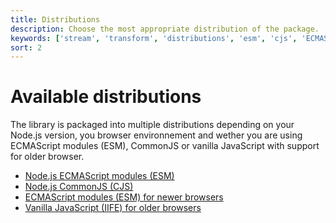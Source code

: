 ```yaml
---
title: Distributions
description: Choose the most appropriate distribution of the package.
keywords: ['stream', 'transform', 'distributions', 'esm', 'cjs', 'ECMAScript', 'modules', 'CommonJS', 'IIFE']
sort: 2
---
```


# Available distributions

The library is packaged into multiple distributions depending on your Node.js version, you browser environnement and wether you are using ECMAScript modules (ESM), CommonJS or vanilla JavaScript with support for older browser.

* [Node.js ECMAScript modules (ESM)](/transform/distributions/nodejs_esm/)
* [Node.js CommonJS (CJS)](/transform/distributions/nodejs_cjs/)
* [ECMAScript modules (ESM) for newer browsers](/transform/distributions/browser_esm/)
* [Vanilla JavaScript (IIFE) for older browsers](/transform/distributions/browser_iife/)
